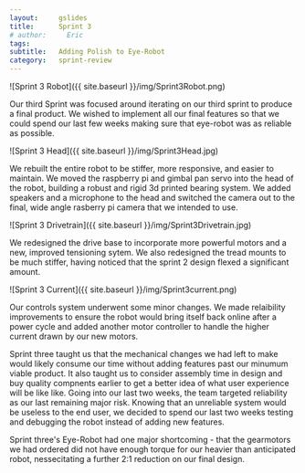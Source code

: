```yaml
---
layout:     gslides
title:      Sprint 3
# author:     Eric
tags: 		
subtitle:  	Adding Polish to Eye-Robot
category:   sprint-review
---
```

<!-- Start Writing Below in Markdown -->

![Sprint 3 Robot]({{ site.baseurl }}/img/Sprint3Robot.png)

Our third Sprint was focused around iterating on our third sprint to produce a final product. We wished to implement all our final features so that we could spend our last few weeks making sure that eye-robot was as reliable as possible. 

![Sprint 3 Head]({{ site.baseurl }}/img/Sprint3Head.jpg)

We rebuilt the entire robot to be stiffer, more responsive, and easier to maintain. We moved the raspberry pi and gimbal pan servo into the head of the robot, building a robust and rigid 3d printed bearing system. We added speakers and a microphone to the head and switched the camera out to the final, wide angle rasberry pi camera that we intended to use.

![Sprint 3 Drivetrain]({{ site.baseurl }}/img/Sprint3Drivetrain.jpg)

We redesigned the drive base to incorporate more powerful motors and a new, improved tensioning sytem. We also redesigned the tread mounts to be much stiffer, having noticed that the sprint 2 design flexed a significant amount.

![Sprint 3 Current]({{ site.baseurl }}/img/Sprint3current.png)

Our controls system underwent some minor changes. We made relaibility improvements to ensure the robot would bring itself back online after a power cycle and added another motor controller to handle the higher current drawn by our new motors. 

Sprint three taught us that the mechanical changes we had left to make would likely consume our time without adding features past our minumum viable product. It also taught us to consider assembly time in design and buy quality compnents earlier to get a better idea of what user experience will be like like. Going into our last two weeks, the team targeted reliability as our last remaining major risk. Knowing that an unreliable system would be useless to the end user, we decided to spend our last two weeks testing and debugging the robot instead of adding new features.

Sprint three's Eye-Robot had one major shortcoming - that the gearmotors we had ordered did not have enough torque for our heavier than anticipated robot, nessecitating a further 2:1 reduction on our final design. 


<!-- [Link to Google](https://www.google.com) -->
<!-- ![Image embed]({{ site.baseurl }}/img/Logo_Fairy_Tail_right.png) -->
